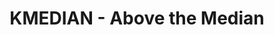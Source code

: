 ---
layout: post
title:  "KMEDIAN - Above the Median"
categories: [binary-index-tree, binary-search, sortings]
code: KMEDIAN
src: KMEDIAN.cpp
---